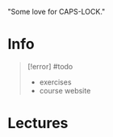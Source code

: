 
"Some love for CAPS-LOCK."

# Info

> [!error] #todo 
> - exercises
> - course website

# Lectures



